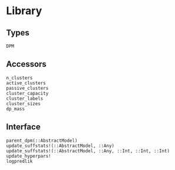 # Library

## Types

```@docs
DPM
```

## Accessors

```@docs
n_clusters
active_clusters
passive_clusters
cluster_capacity
cluster_labels
cluster_sizes
dp_mass
```

## Interface

```@docs
parent_dpm(::AbstractModel)
update_suffstats!(::AbstractModel, ::Any)
update_suffstats!(::AbstractModel, ::Any, ::Int, ::Int, ::Int)
update_hyperpars!
logpredlik
```